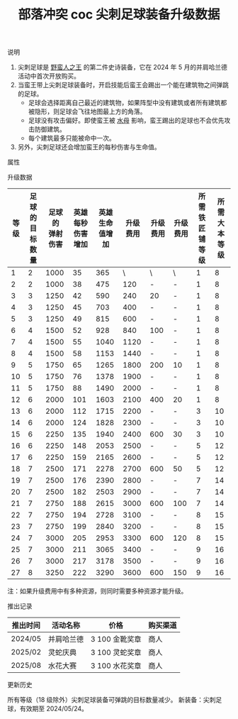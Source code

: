 ﻿---
title: "部落冲突 coc 尖刺足球装备升级数据"
navTitle: "尖刺足球"
shownTitle: "尖刺足球"
description: "尖刺足球是野蛮人之王的第二件史诗装备，它在 2024 年 5 月的并肩哈兰德活动中首次开放购买。当蛮王带上尖刺足球装备时，开启技能后蛮王会踢出一个能在建筑物之间弹跳的足球。足球会选择距离自己最近的建筑物，如果阵型中没有建筑或者所有建筑都被隐形，则足球会飞往地图最上方的角落。"
module: upgrade-home
imgFolder: home_heroes/0705
wiki: https://clashofclans.fandom.com/wiki/Spiky_Ball
canonical: /upgrade/0705-Spiky-Ball
---

<UnitInfo :folder="$frontmatter.imgFolder" imgSrc="Spiky_Ball_info.png" :imgAlt="$frontmatter.navTitle" description="发射一个尖刺足球，可在建筑之间弹射并造成伤害。" />

<SmallTitle>说明</SmallTitle>

1. 尖刺足球是 [野蛮人之王](/upgrade/0200-Barbarian-King) 的第二件史诗装备，它在 2024 年 5 月的并肩哈兰德活动中首次开放购买。
2. 当蛮王带上尖刺足球装备时，开启技能后蛮王会踢出一个能在建筑物之间弹跳的足球。
   - 足球会选择距离自己最近的建筑物，如果阵型中没有建筑或者所有建筑都被隐形，则足球会飞往地图最上方的角落。
   - 足球没有攻击偏好。即使蛮王被 [水母](/upgrade/0289-Angry-Jelly) 影响，蛮王踢出的足球也不会优先攻击防御建筑。
   - 每个建筑最多只能被命中一次。
3. 另外，尖刺足球还会增加蛮王的每秒伤害与生命值。

<SmallTitle>属性</SmallTitle>

<UnitProperties>
    <UnitProperty pKey="技能类型" pValue="主动技能" />
    <UnitProperty pKey="装备稀有度" pValue="史诗" />
</UnitProperties>

<SmallTitle>升级数据</SmallTitle>

<script setup>
const tableExtraInfo = [
    {
        "column": 5,
        "type": "cost",
        "icon": "Shiny_Ore",
        "noGoldPass": true
    },
    {
        "column": 6,
        "type": "cost",
        "icon": "Glowy_Ore",
        "noGoldPass": true
    },
    {
        "column": 7,
        "type": "cost",
        "icon": "Starry_Ore",
        "noGoldPass": true
    }
];
</script>

<UnitTable :tableExtraInfo="tableExtraInfo">

| 等级 |足球的<br>目标数量|足球的<br>弹射伤害|英雄每秒<br>伤害增加|英雄生命<br>值增加|升级费用|升级费用|升级费用|所需<br>铁匠铺等级|所需<br>大本等级|
| ---- |       ---      |       ---       |        ---        |        ---     |   ---  |  ---  |  ---  |       ---       |      ---      |
|   1  |        2       |       1000      |         35        |        365     |    \   |   \   |   \   |        1        |       8       |
|   2  |        2       |       1000      |         38        |        475     |   120  |   -   |   -   |        1        |       8       |
|   3  |        3       |       1250      |         42        |        590     |   240  |   20  |   -   |        1        |       8       |
|   4  |        3       |       1250      |         45        |        703     |   400  |   -   |   -   |        1        |       8       |
|   5  |        3       |       1250      |         49        |        815     |   600  |   -   |   -   |        1        |       8       |
|   6  |        4       |       1500      |         52        |        928     |   840  |  100  |   -   |        1        |       8       |
|   7  |        4       |       1500      |         55        |       1040     |  1120  |   -   |   -   |        1        |       8       |
|   8  |        4       |       1500      |         58        |       1153     |  1440  |   -   |   -   |        1        |       8       |
|   9  |        5       |       1750      |         65        |       1265     |  1800  |  200  |   10  |        1        |       8       |
|  10  |        5       |       1750      |         76        |       1378     |  1900  |   -   |   -   |        1        |       8       |
|  11  |        5       |       1750      |         88        |       1490     |  2000  |   -   |   -   |        1        |       8       |
|  12  |        6       |       2000      |        101        |       1603     |  2100  |  400  |   20  |        1        |       8       |
|  13  |        6       |       2000      |        112        |       1715     |  2200  |   -   |   -   |        3        |      10       |
|  14  |        6       |       2000      |        124        |       1828     |  2300  |   -   |   -   |        3        |      10       |
|  15  |        6       |       2250      |        135        |       1940     |  2400  |  600  |   30  |        3        |      10       |
|  16  |        6       |       2250      |        148        |       2053     |  2500  |   -   |   -   |        5        |      12       |
|  17  |        6       |       2250      |        159        |       2165     |  2600  |   -   |   -   |        5        |      12       |
|  18  |        7       |       2500      |        171        |       2278     |  2700  |  600  |   50  |        5        |      12       |
|  19  |        7       |       2500      |        176        |       2390     |  2800  |   -   |   -   |        7        |      14       |
|  20  |        7       |       2500      |        182        |       2503     |  2900  |   -   |   -   |        7        |      14       |
|  21  |        7       |       2750      |        188        |       2615     |  3000  |  600  |  100  |        7        |      14       |
|  22  |        7       |       2750      |        194        |       2728     |  3100  |   -   |   -   |        8        |      15       |
|  23  |        7       |       2750      |        199        |       2840     |  3200  |   -   |   -   |        8        |      15       |
|  24  |        7       |       3000      |        205        |       2953     |  3300  |  600  |  120  |        8        |      15       |
|  25  |        7       |       3000      |        211        |       3065     |  3400  |   -   |   -   |        9        |      16       |
|  26  |        7       |       3000      |        217        |       3178     |  3500  |   -   |   -   |        9        |      16       |
|  27  |        8       |       3250      |        222        |       3290     |  3600  |  600  |  150  |        9        |      16       |
</UnitTable>

注：如果升级费用中有多种资源，则同时需要多种资源才能升级。

<SmallTitle>推出记录</SmallTitle>

<UnitTable>

| 推出时间 |  活动名称  |     价格      | 购买渠道 |
|   ---   |    ---    |      ---      |    ---   |
| 2024/05 | 并肩哈兰德 | 3 100 金靴奖章 |   商人   |
| 2025/02 |  灵蛇庆典  | 3 100 灵蛇奖章 |   商人   |
| 2025/08 |  水花大赛  | 3 100 水花奖章 |   商人   |
</UnitTable>

<SmallTitle>更新历史</SmallTitle>

<Timeline>
    <TimelineItem date="2024/09/09">
        <TimelineRow>所有等级（18 级除外）尖刺足球装备可弹跳的目标数量减少。</TimelineRow>
    </TimelineItem>
    <TimelineItem date="2024/05/07">
        <TimelineRow>新装备：尖刺足球，有效期至 2024/05/24。</TimelineRow>
    </TimelineItem>
    <TimelineItem :historyBottom="true" />
</Timeline>
